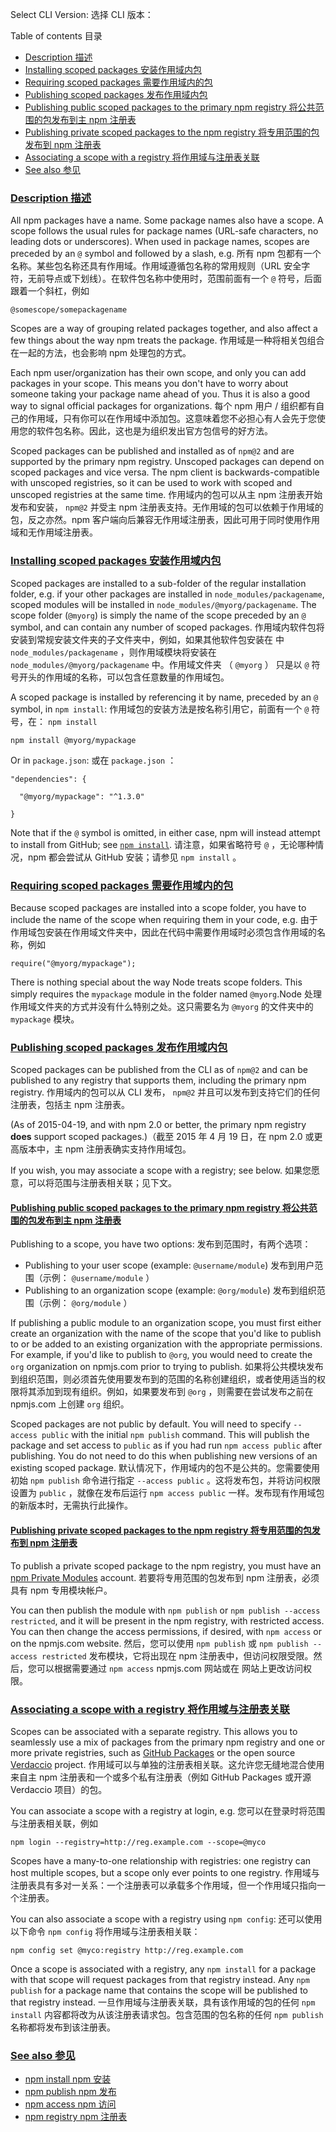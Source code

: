 Select CLI Version: 选择 CLI 版本：

Table of contents 目录

* [Description 描述](#description)
* [Installing scoped packages 安装作用域内包](#installing-scoped-packages)
* [Requiring scoped packages 需要作用域内的包](#requiring-scoped-packages)
* [Publishing scoped packages 发布作用域内包](#publishing-scoped-packages)
* [Publishing public scoped packages to the primary npm registry 将公共范围的包发布到主 npm 注册表](#publishing-public-scoped-packages-to-the-primary-npm-registry)
* [Publishing private scoped packages to the npm registry 将专用范围的包发布到 npm 注册表](#publishing-private-scoped-packages-to-the-npm-registry)
* [Associating a scope with a registry 将作用域与注册表关联](#associating-a-scope-with-a-registry)
* [See also 参见](#see-also)

### [Description 描述](#description)

All npm packages have a name. Some package names also have a scope. A scope follows the usual rules for package names (URL-safe characters, no leading dots or underscores). When used in package names, scopes are preceded by an `@` symbol and followed by a slash, e.g. 所有 npm 包都有一个名称。某些包名称还具有作用域。作用域遵循包名称的常用规则（URL 安全字符，无前导点或下划线）。在软件包名称中使用时，范围前面有一个 `@` 符号，后面跟着一个斜杠，例如

```
@somescope/somepackagename
```

Scopes are a way of grouping related packages together, and also affect a few things about the way npm treats the package. 作用域是一种将相关包组合在一起的方法，也会影响 npm 处理包的方式。

Each npm user/organization has their own scope, and only you can add packages in your scope. This means you don't have to worry about someone taking your package name ahead of you. Thus it is also a good way to signal official packages for organizations. 每个 npm 用户 / 组织都有自己的作用域，只有你可以在作用域中添加包。这意味着您不必担心有人会先于您使用您的软件包名称。因此，这也是为组织发出官方包信号的好方法。

Scoped packages can be published and installed as of `npm@2` and are supported by the primary npm registry. Unscoped packages can depend on scoped packages and vice versa. The npm client is backwards-compatible with unscoped registries, so it can be used to work with scoped and unscoped registries at the same time. 作用域内的包可以从主 npm 注册表开始发布和安装， `npm@2` 并受主 npm 注册表支持。无作用域的包可以依赖于作用域的包，反之亦然。npm 客户端向后兼容无作用域注册表，因此可用于同时使用作用域和无作用域注册表。

### [Installing scoped packages 安装作用域内包](#installing-scoped-packages)

Scoped packages are installed to a sub-folder of the regular installation folder, e.g. if your other packages are installed in `node_modules/packagename`, scoped modules will be installed in `node_modules/@myorg/packagename`. The scope folder (`@myorg`) is simply the name of the scope preceded by an `@` symbol, and can contain any number of scoped packages. 作用域内软件包将安装到常规安装文件夹的子文件夹中，例如，如果其他软件包安装在 中 `node_modules/packagename` ，则作用域模块将安装在 `node_modules/@myorg/packagename` 中。作用域文件夹 （ `@myorg` ） 只是以 `@` 符号开头的作用域的名称，可以包含任意数量的作用域包。

A scoped package is installed by referencing it by name, preceded by an `@` symbol, in `npm install`: 作用域包的安装方法是按名称引用它，前面有一个 `@` 符号，在： `npm install`

```
npm install @myorg/mypackage
```

Or in `package.json`: 或在 `package.json` ：

```
"dependencies": {

  "@myorg/mypackage": "^1.3.0"

}
```

Note that if the `@` symbol is omitted, in either case, npm will instead attempt to install from GitHub; see [`npm install`](https://docs.npmjs.com/cli/v9/commands/npm-install). 请注意，如果省略符号 `@` ，无论哪种情况，npm 都会尝试从 GitHub 安装；请参见 `npm install` 。

### [Requiring scoped packages 需要作用域内的包](#requiring-scoped-packages)

Because scoped packages are installed into a scope folder, you have to include the name of the scope when requiring them in your code, e.g. 由于作用域包安装在作用域文件夹中，因此在代码中需要作用域时必须包含作用域的名称，例如

```
require("@myorg/mypackage");
```

There is nothing special about the way Node treats scope folders. This simply requires the `mypackage` module in the folder named `@myorg`.Node 处理作用域文件夹的方式并没有什么特别之处。这只需要名为 `@myorg` 的文件夹中的 `mypackage` 模块。

### [Publishing scoped packages 发布作用域内包](#publishing-scoped-packages)

Scoped packages can be published from the CLI as of `npm@2` and can be published to any registry that supports them, including the primary npm registry. 作用域内的包可以从 CLI 发布， `npm@2` 并且可以发布到支持它们的任何注册表，包括主 npm 注册表。

(As of 2015-04-19, and with npm 2.0 or better, the primary npm registry **does** support scoped packages.)（截至 2015 年 4 月 19 日，在 npm 2.0 或更高版本中，主 npm 注册表确实支持作用域包。

If you wish, you may associate a scope with a registry; see below. 如果您愿意，可以将范围与注册表相关联；见下文。

#### [Publishing public scoped packages to the primary npm registry 将公共范围的包发布到主 npm 注册表](#publishing-public-scoped-packages-to-the-primary-npm-registry)

Publishing to a scope, you have two options: 发布到范围时，有两个选项：

* Publishing to your user scope (example: `@username/module`) 发布到用户范围（示例： `@username/module` ）
* Publishing to an organization scope (example: `@org/module`) 发布到组织范围（示例： `@org/module` ）

If publishing a public module to an organization scope, you must first either create an organization with the name of the scope that you'd like to publish to or be added to an existing organization with the appropriate permissions. For example, if you'd like to publish to `@org`, you would need to create the `org` organization on npmjs.com prior to trying to publish. 如果将公共模块发布到组织范围，则必须首先使用要发布到的范围的名称创建组织，或者使用适当的权限将其添加到现有组织。例如，如果要发布到 `@org` ，则需要在尝试发布之前在 npmjs.com 上创建 `org` 组织。

Scoped packages are not public by default. You will need to specify `--access public` with the initial `npm publish` command. This will publish the package and set access to `public` as if you had run `npm access public` after publishing. You do not need to do this when publishing new versions of an existing scoped package. 默认情况下，作用域内的包不是公共的。您需要使用初始 `npm publish` 命令进行指定 `--access public` 。这将发布包，并将访问权限设置为 `public` ，就像在发布后运行 `npm access public` 一样。发布现有作用域包的新版本时，无需执行此操作。

#### [Publishing private scoped packages to the npm registry 将专用范围的包发布到 npm 注册表](#publishing-private-scoped-packages-to-the-npm-registry)

To publish a private scoped package to the npm registry, you must have an [npm Private Modules](https://docs.npmjs.com/private-modules/intro) account. 若要将专用范围的包发布到 npm 注册表，必须具有 npm 专用模块帐户。

You can then publish the module with `npm publish` or `npm publish --access restricted`, and it will be present in the npm registry, with restricted access. You can then change the access permissions, if desired, with `npm access` or on the npmjs.com website. 然后，您可以使用 `npm publish` 或 `npm publish --access restricted` 发布模块，它将出现在 npm 注册表中，但访问权限受限。然后，您可以根据需要通过 `npm access` npmjs.com 网站或在 网站上更改访问权限。

### [Associating a scope with a registry 将作用域与注册表关联](#associating-a-scope-with-a-registry)

Scopes can be associated with a separate registry. This allows you to seamlessly use a mix of packages from the primary npm registry and one or more private registries, such as [GitHub Packages](https://github.com/features/packages) or the open source [Verdaccio](https://verdaccio.org/) project. 作用域可以与单独的注册表相关联。这允许您无缝地混合使用来自主 npm 注册表和一个或多个私有注册表（例如 GitHub Packages 或开源 Verdaccio 项目）的包。

You can associate a scope with a registry at login, e.g. 您可以在登录时将范围与注册表相关联，例如

```
npm login --registry=http://reg.example.com --scope=@myco
```

Scopes have a many-to-one relationship with registries: one registry can host multiple scopes, but a scope only ever points to one registry. 作用域与注册表具有多对一关系：一个注册表可以承载多个作用域，但一个作用域只指向一个注册表。

You can also associate a scope with a registry using `npm config`: 还可以使用以下命令 `npm config` 将作用域与注册表相关联：

```
npm config set @myco:registry http://reg.example.com
```

Once a scope is associated with a registry, any `npm install` for a package with that scope will request packages from that registry instead. Any `npm publish` for a package name that contains the scope will be published to that registry instead. 一旦作用域与注册表关联，具有该作用域的包的任何 `npm install` 内容都将改为从该注册表请求包。包含范围的包名称的任何 `npm publish` 名称都将发布到该注册表。

### [See also 参见](#see-also)

* [npm install npm 安装](https://docs.npmjs.com/cli/v9/commands/npm-install)
* [npm publish npm 发布](https://docs.npmjs.com/cli/v9/commands/npm-publish)
* [npm access npm 访问](https://docs.npmjs.com/cli/v9/commands/npm-access)
* [npm registry npm 注册表](https://docs.npmjs.com/cli/v9/using-npm/registry)
